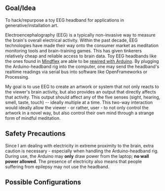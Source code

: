 ## Goal/Idea

To hack/repurpose a toy EEG headband for applications in generative/installation art.

Electroencephalography (EEG) is a typically non-invasive way to measure the brain's overall electrical activity. Within the past decade, EEG technologies have made their way onto the consumer market as meditation monitoring tools and brain-training games. This has given tinkerers relatively cheap and reliable access to brain data. Toy EEG headbands like the ones found in [Mindflex](https://www.amazon.com/Mattel-P2639-Mindflex-Game/dp/B001UEUHCG) are able to be [rewired with Arduino](http://www.frontiernerds.com/brain-hack). By plugging the Arduino-headband rig into the computer, one may send the headband's realtime readings via serial bus into software like OpenFrameworks or Processing.

My goal is to use EEG to create an artwork or system that not only reacts to the viewer's brain activity, but also provides an output that directly affects that activity. This output should affect any of the five senses (sight, hearing, smell, taste, touch) -- ideally multiple at a time. This two-way interaction would ideally allow the viewer - or rather, user - to not only control the artwork in a novel way, but also control their own mind through a strange form of mindful meditation.

## Safety Precautions

Since I am dealing with electricity in extreme proximity to the brain, extra caution is necessary - especially when handling the Arduino-headband rig. During use, the Arduino may **only** draw power from the laptop; **no wall power allowed**. The presence of electricity also means that people suffering from epilepsy may not use the headband.

## Possible Configurations


